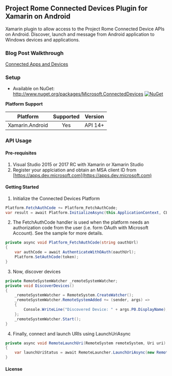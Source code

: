 ## Project Rome Connected Devices Plugin for Xamarin on Android

Xamarin plugin to allow access to the Project Rome Connected Device APIs on Android. Discover, launch and message from Android application to Windows devices and applications.

### Blog Post Walkthrough

[Connected Apps and Devices](https://msdn.microsoft.com/windows/uwp/launch-resume/connected-apps-and-devices)


### Setup
* Available on NuGet: http://www.nuget.org/packages/Microsoft.ConnectedDevices [![NuGet](https://img.shields.io/nuget/v/Microsoft.ConnectedDevices.svg?label=NuGet)](https://www.nuget.org/packages/Microsoft.ConnectedDevices/)

**Platform Support**

|Platform|Supported|Version|
| ------------------- | :-----------: | :------------------: |
|Xamarin.Android|Yes|API 14+|


### API Usage

#### Pre-requisites
1. Visual Studio 2015 or 2017 RC with Xamarin or Xamarin Studio
2. Register your applciation and obtain an MSA client ID from 
[https://apps.dev.microsoft.com](https://apps.dev.microsoft.com)

#### Getting Started
1. Initialize the Connected Devices Platform
```csharp
Platform.FetchAuthCode += Platform_FetchAuthCode;
var result = await Platform.InitializeAsync(this.ApplicationContext, CLIENT_ID);
```

2. The FetchAuthCode handler is used when the platform needs an authorization code from the user (i.e. form OAuth with Microsoft Account). See the sample for more details.
```csharp
private async void Platform_FetchAuthCode(string oauthUrl)
{
    var authCode = await AuthenticateWithOAuth(oauthUrl);
    Platform.SetAuthCode(token);
}
```

3. Now, discover devices
```csharp
private RemoteSystemWatcher _remoteSystemWatcher;
private void DiscoverDevices()
{
    _remoteSystemWatcher = RemoteSystem.CreateWatcher();
    _remoteSystemWatcher.RemoteSystemAdded += (sender, args) =>
    {
        Console.WriteLine("Discovered Device: " + args.P0.DisplayName);
    };
    _remoteSystemWatcher.Start();
}
```

4. Finally, connect and launch URIs using LaunchUriAsync
```csharp
private async void RemoteLaunchUri(RemoteSystem remoteSystem, Uri uri)
{
    var launchUriStatus = await RemoteLauncher.LaunchUriAsync(new RemoteSystemConnectionRequest(remoteSystem), uri);
}
```

#### License
